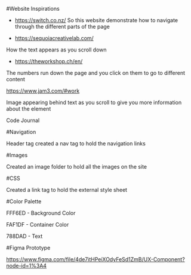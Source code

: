 #Website Inspirations

- https://switch.co.nz/
So this website demonstrate how to navigate through the different parts of the page

- https://sequoiacreativelab.com/

How the text appears as you scroll down

- https://theworkshop.ch/en/

The numbers run down the page and you click on them to go to different content

https://www.jam3.com/#work

Image appearing behind text as you scroll to give you more information about the element

Code Journal

#Navigation

Header tag created a nav tag to hold the navigation links


#Images

Created an image folder to hold all the images on the site

#CSS

Created a link tag to hold the external style sheet

#Color Palette

FFF6ED - Background Color

FAF1DF - Container Color

788DAD - Text

#Figma Prototype

https://www.figma.com/file/4de7itHPeiXOdyFeSd1ZmB/UX-Component?node-id=1%3A4